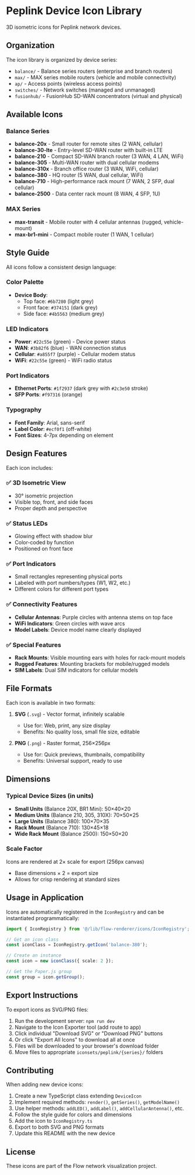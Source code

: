 # Peplink Device Icon Library

3D isometric icons for Peplink network devices.

## Organization

The icon library is organized by device series:

- `balance/` - Balance series routers (enterprise and branch routers)
- `max/` - MAX series mobile routers (vehicle and mobile connectivity)
- `ap/` - Access points (wireless access points)
- `switches/` - Network switches (managed and unmanaged)
- `fusionhub/` - FusionHub SD-WAN concentrators (virtual and physical)

## Available Icons

### Balance Series
- **balance-20x** - Small router for remote sites (2 WAN, cellular)
- **balance-30-lte** - Entry-level SD-WAN router with built-in LTE
- **balance-210** - Compact SD-WAN branch router (3 WAN, 4 LAN, WiFi)
- **balance-305** - Multi-WAN router with dual cellular modems
- **balance-310x** - Branch office router (3 WAN, WiFi, cellular)
- **balance-380** - HQ router (5 WAN, dual cellular, WiFi)
- **balance-710** - High-performance rack mount (7 WAN, 2 SFP, dual cellular)
- **balance-2500** - Data center rack mount (8 WAN, 4 SFP, 1U)

### MAX Series
- **max-transit** - Mobile router with 4 cellular antennas (rugged, vehicle-mount)
- **max-br1-mini** - Compact mobile router (1 WAN, 1 cellular)

## Style Guide

All icons follow a consistent design language:

### Color Palette
- **Device Body**: 
  - Top face: `#6b7280` (light grey)
  - Front face: `#374151` (dark grey)
  - Side face: `#4b5563` (medium grey)

### LED Indicators
- **Power**: `#22c55e` (green) - Device power status
- **WAN**: `#3b82f6` (blue) - WAN connection status
- **Cellular**: `#a855f7` (purple) - Cellular modem status
- **WiFi**: `#22c55e` (green) - WiFi radio status

### Port Indicators
- **Ethernet Ports**: `#1f2937` (dark grey with `#2c3e50` stroke)
- **SFP Ports**: `#f97316` (orange)

### Typography
- **Font Family**: Arial, sans-serif
- **Label Color**: `#ecf0f1` (off-white)
- **Font Sizes**: 4-7px depending on element

## Design Features

Each icon includes:

### ✅ 3D Isometric View
- 30° isometric projection
- Visible top, front, and side faces
- Proper depth and perspective

### ✅ Status LEDs
- Glowing effect with shadow blur
- Color-coded by function
- Positioned on front face

### ✅ Port Indicators
- Small rectangles representing physical ports
- Labeled with port numbers/types (W1, W2, etc.)
- Different colors for different port types

### ✅ Connectivity Features
- **Cellular Antennas**: Purple circles with antenna stems on top face
- **WiFi Indicators**: Green circles with wave arcs
- **Model Labels**: Device model name clearly displayed

### ✅ Special Features
- **Rack Mounts**: Visible mounting ears with holes for rack-mount models
- **Rugged Features**: Mounting brackets for mobile/rugged models
- **SIM Labels**: Dual SIM indicators for cellular models

## File Formats

Each icon is available in two formats:

1. **SVG** (`.svg`) - Vector format, infinitely scalable
   - Use for: Web, print, any size display
   - Benefits: No quality loss, small file size, editable

2. **PNG** (`.png`) - Raster format, 256×256px
   - Use for: Quick previews, thumbnails, compatibility
   - Benefits: Universal support, ready to use

## Dimensions

### Typical Device Sizes (in units)
- **Small Units** (Balance 20X, BR1 Mini): 50×40×20
- **Medium Units** (Balance 210, 305, 310X): 70×50×25
- **Large Units** (Balance 380): 100×70×35
- **Rack Mount** (Balance 710): 130×45×18
- **Wide Rack Mount** (Balance 2500): 150×50×20

### Scale Factor
Icons are rendered at 2× scale for export (256px canvas)
- Base dimensions × 2 = export size
- Allows for crisp rendering at standard sizes

## Usage in Application

Icons are automatically registered in the `IconRegistry` and can be instantiated programmatically:

```typescript
import { IconRegistry } from '@/lib/flow-renderer/icons/IconRegistry';

// Get an icon class
const iconClass = IconRegistry.getIcon('balance-380');

// Create an instance
const icon = new iconClass({ scale: 2 });

// Get the Paper.js group
const group = icon.getGroup();
```

## Export Instructions

To export icons as SVG/PNG files:

1. Run the development server: `npm run dev`
2. Navigate to the Icon Exporter tool (add route to app)
3. Click individual "Download SVG" or "Download PNG" buttons
4. Or click "Export All Icons" to download all at once
5. Files will be downloaded to your browser's download folder
6. Move files to appropriate `iconsets/peplink/{series}/` folders

## Contributing

When adding new device icons:

1. Create a new TypeScript class extending `DeviceIcon`
2. Implement required methods: `render()`, `getSeries()`, `getModelName()`
3. Use helper methods: `addLED()`, `addLabel()`, `addCellularAntenna()`, etc.
4. Follow the style guide for colors and dimensions
5. Add the icon to `IconRegistry.ts`
6. Export to both SVG and PNG formats
7. Update this README with the new device

## License

These icons are part of the Flow network visualization project.
